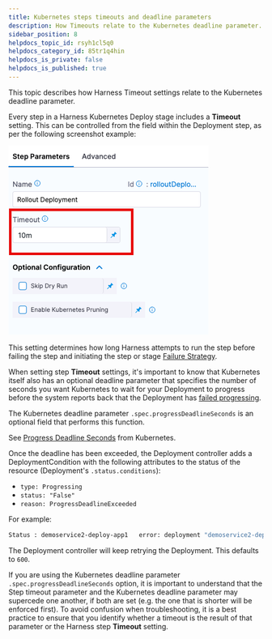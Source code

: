 ```yaml
---
title: Kubernetes steps timeouts and deadline parameters
description: How Timeouts relate to the Kubernetes deadline parameter.
sidebar_position: 8
helpdocs_topic_id: rsyh1cl5q0
helpdocs_category_id: 85tr1q4hin
helpdocs_is_private: false
helpdocs_is_published: true
---
```


This topic describes how Harness Timeout settings relate to the Kubernetes deadline parameter.

Every step in a Harness Kubernetes Deploy stage includes a **Timeout** setting. This can be controlled from the field within the Deployment step, as per the following screenshot example:

![](./static/timeoutexample.png)

This setting determines how long Harness attempts to run the step before failing the step and initiating the step or stage [Failure Strategy](/docs/platform/pipelines/failure-handling/define-a-failure-strategy-on-stages-and-steps).

When setting step **Timeout** settings, it's important to know that Kubernetes itself also has an optional deadline parameter that specifies the number of seconds you want Kubernetes to wait for your Deployment to progress before the system reports back that the Deployment has [failed progressing](https://kubernetes.io/docs/concepts/workloads/controllers/deployment/#failed-deployment).

The Kubernetes deadline parameter `.spec.progressDeadlineSeconds` is an optional field that performs this function. 

See [Progress Deadline Seconds](https://kubernetes.io/docs/concepts/workloads/controllers/deployment/#progress-deadline-seconds) from Kubernetes.

Once the deadline has been exceeded, the Deployment controller adds a DeploymentCondition with the following attributes to the status of the resource (Deployment's `.status.conditions`):

* `type: Progressing`
* `status: "False"`
* `reason: ProgressDeadlineExceeded`

For example:


```bash
Status : demoservice2-deploy-app1   error: deployment "demoservice2-deploy-app1" exceeded its progress deadline
```

The Deployment controller will keep retrying the Deployment. This defaults to `600`. 

If you are using the Kubernetes deadline parameter `.spec.progressDeadlineSeconds` option, it is important to understand that the Step timeout parameter and the Kubernetes deadline parameter may supercede one another, if both are set (e.g. the one that is shorter will be enforced first). To avoid confusion when troubleshooting, it is a best practice to ensure that you identify whether a timeout is the result of that parameter or the Harness step **Timeout** setting.


